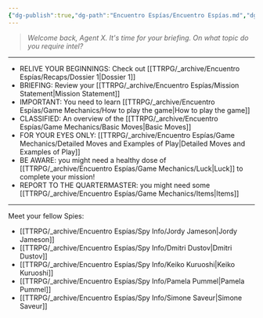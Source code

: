 ```yaml
---
{"dg-publish":true,"dg-path":"Encuentro Espías/Encuentro Espías.md","dg-permalink":"encuentro-espias","permalink":"/encuentro-espias/","title":"Main","pinned":true,"tags":["DG"]}
---
```


>*Welcome back, Agent X. It's time for your briefing.
>On what topic do you require intel?* 
---
- RELIVE YOUR BEGINNINGS: Check out [[TTRPG/_archive/Encuentro Espías/Recaps/Dossier 1\|Dossier 1]]
- BRIEFING: Review your [[TTRPG/_archive/Encuentro Espías/Mission Statement\|Mission Statement]]
- IMPORTANT: You need to learn [[TTRPG/_archive/Encuentro Espías/Game Mechanics/How to play the game\|How to play the game]]
- CLASSIFIED: An overview of the [[TTRPG/_archive/Encuentro Espías/Game Mechanics/Basic Moves\|Basic Moves]]
- FOR YOUR EYES ONLY: [[TTRPG/_archive/Encuentro Espías/Game Mechanics/Detailed Moves and Examples of Play\|Detailed Moves and Examples of Play]] 
- BE AWARE: you might need a healthy dose of [[TTRPG/_archive/Encuentro Espías/Game Mechanics/Luck\|Luck]] to complete your mission!
- REPORT TO THE QUARTERMASTER: you might need some [[TTRPG/_archive/Encuentro Espías/Game Mechanics/Items\|Items]]
---
Meet your fellow Spies:
- [[TTRPG/_archive/Encuentro Espías/Spy Info/Jordy Jameson\|Jordy Jameson]]
- [[TTRPG/_archive/Encuentro Espías/Spy Info/Dmitri Dustov\|Dmitri Dustov]] 
- [[TTRPG/_archive/Encuentro Espías/Spy Info/Keiko Kuruoshi\|Keiko Kuruoshi]] 
- [[TTRPG/_archive/Encuentro Espías/Spy Info/Pamela Pummel\|Pamela Pummel]] 
- [[TTRPG/_archive/Encuentro Espías/Spy Info/Simone Saveur\|Simone Saveur]] 